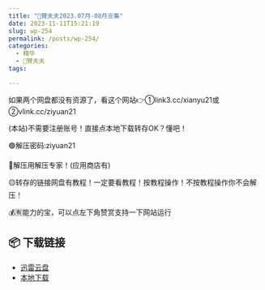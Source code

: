 ```yaml
---
title: "🌸臂夫夫2023.07月-08月🈴集"
date: 2023-11-11T15:21:19
slug: wp-254
permalink: /posts/wp-254/
categories:
  - 精华
  - 🌸臂夫夫
tags:

---
```


如果两个网盘都没有资源了，看这个网站👉①link3.cc/xianyu21或②vlink.cc/ziyuan21

(本站)不需要注册账号！直接点本地下载转存OK？懂吧！

🟢解压密码:ziyuan21

🔵解压用解压专家！(应用商店有)

🟡转存的链接网盘有教程！一定要看教程！按教程操作！不按教程操作你不会解压！

💰🈶能力的宝，可以点左下角赞赏支持一下网站运行

## 📦 下载链接
- [迅雷云盘](https://blziyuan21.com/pay-download/254?key=93ee73ddf1&down_id=0)
- [本地下载](https://blziyuan21.com/pay-download/254?key=93ee73ddf1&down_id=1)

